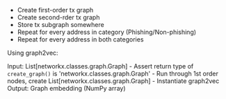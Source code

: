 * Create first-order tx graph
* Create second-rder tx graph
* Store tx subgraph somewhere
* Repeat for every address in category (Phishing/Non-phishing)
* Repeat for every address in both categories

Using graph2vec:

Input: List[networkx.classes.graph.Graph]
    - Assert return type of `create_graph()` is 'networkx.classes.graph.Graph'
    - Run through 1st order nodes, create List[networkx.classes.graph.Graph]
    - Instantiate graph2vec
Output: Graph embedding (NumPy array)

